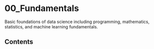 # 00_Fundamentals

Basic foundations of data science including programming, mathematics, statistics, and machine learning 
fundamentals.

## Contents
